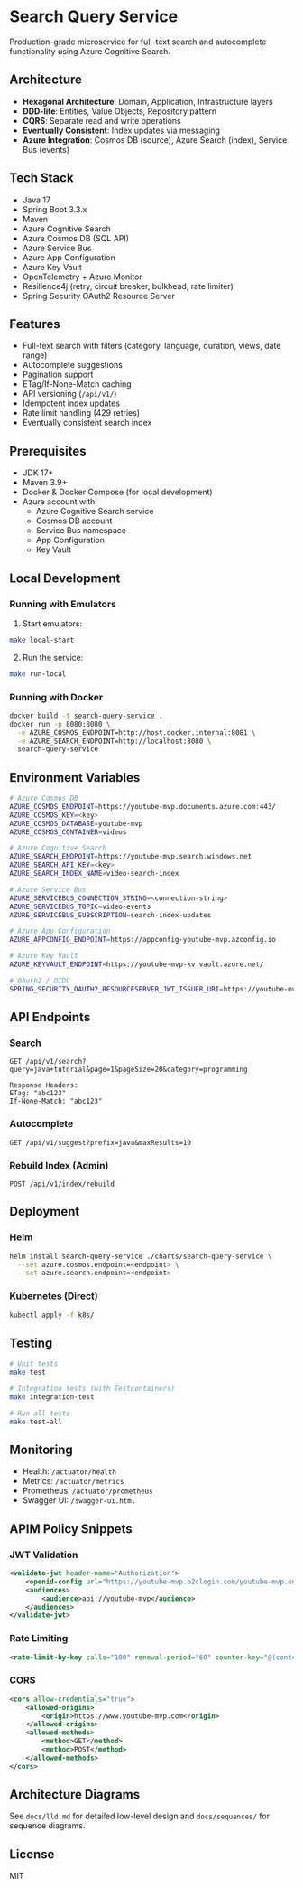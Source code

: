 # Search Query Service

Production-grade microservice for full-text search and autocomplete functionality using Azure Cognitive Search.

## Architecture

- **Hexagonal Architecture**: Domain, Application, Infrastructure layers
- **DDD-lite**: Entities, Value Objects, Repository pattern
- **CQRS**: Separate read and write operations
- **Eventually Consistent**: Index updates via messaging
- **Azure Integration**: Cosmos DB (source), Azure Search (index), Service Bus (events)

## Tech Stack

- Java 17
- Spring Boot 3.3.x
- Maven
- Azure Cognitive Search
- Azure Cosmos DB (SQL API)
- Azure Service Bus
- Azure App Configuration
- Azure Key Vault
- OpenTelemetry + Azure Monitor
- Resilience4j (retry, circuit breaker, bulkhead, rate limiter)
- Spring Security OAuth2 Resource Server

## Features

- Full-text search with filters (category, language, duration, views, date range)
- Autocomplete suggestions
- Pagination support
- ETag/If-None-Match caching
- API versioning (`/api/v1/`)
- Idempotent index updates
- Rate limit handling (429 retries)
- Eventually consistent search index

## Prerequisites

- JDK 17+
- Maven 3.9+
- Docker & Docker Compose (for local development)
- Azure account with:
  - Azure Cognitive Search service
  - Cosmos DB account
  - Service Bus namespace
  - App Configuration
  - Key Vault

## Local Development

### Running with Emulators

1. Start emulators:
```bash
make local-start
```

2. Run the service:
```bash
make run-local
```

### Running with Docker

```bash
docker build -t search-query-service .
docker run -p 8080:8080 \
  -e AZURE_COSMOS_ENDPOINT=http://host.docker.internal:8081 \
  -e AZURE_SEARCH_ENDPOINT=http://localhost:8080 \
  search-query-service
```

## Environment Variables

```bash
# Azure Cosmos DB
AZURE_COSMOS_ENDPOINT=https://youtube-mvp.documents.azure.com:443/
AZURE_COSMOS_KEY=<key>
AZURE_COSMOS_DATABASE=youtube-mvp
AZURE_COSMOS_CONTAINER=videos

# Azure Cognitive Search
AZURE_SEARCH_ENDPOINT=https://youtube-mvp.search.windows.net
AZURE_SEARCH_API_KEY=<key>
AZURE_SEARCH_INDEX_NAME=video-search-index

# Azure Service Bus
AZURE_SERVICEBUS_CONNECTION_STRING=<connection-string>
AZURE_SERVICEBUS_TOPIC=video-events
AZURE_SERVICEBUS_SUBSCRIPTION=search-index-updates

# Azure App Configuration
AZURE_APPCONFIG_ENDPOINT=https://appconfig-youtube-mvp.azconfig.io

# Azure Key Vault
AZURE_KEYVAULT_ENDPOINT=https://youtube-mvp-kv.vault.azure.net/

# OAuth2 / OIDC
SPRING_SECURITY_OAUTH2_RESOURCESERVER_JWT_ISSUER_URI=https://youtube-mvp.b2clogin.com/youtube-mvp.onmicrosoft.com/b2c_1_signin/v2.0/
```

## API Endpoints

### Search
```http
GET /api/v1/search?query=java+tutorial&page=1&pageSize=20&category=programming

Response Headers:
ETag: "abc123"
If-None-Match: "abc123"
```

### Autocomplete
```http
GET /api/v1/suggest?prefix=java&maxResults=10
```

### Rebuild Index (Admin)
```http
POST /api/v1/index/rebuild
```

## Deployment

### Helm

```bash
helm install search-query-service ./charts/search-query-service \
  --set azure.cosmos.endpoint=<endpoint> \
  --set azure.search.endpoint=<endpoint>
```

### Kubernetes (Direct)

```bash
kubectl apply -f k8s/
```

## Testing

```bash
# Unit tests
make test

# Integration tests (with Testcontainers)
make integration-test

# Run all tests
make test-all
```

## Monitoring

- Health: `/actuator/health`
- Metrics: `/actuator/metrics`
- Prometheus: `/actuator/prometheus`
- Swagger UI: `/swagger-ui.html`

## APIM Policy Snippets

### JWT Validation
```xml
<validate-jwt header-name="Authorization">
    <openid-config url="https://youtube-mvp.b2clogin.com/youtube-mvp.onmicrosoft.com/b2c_1_signin/v2.0/.well-known/openid-configuration"/>
    <audiences>
        <audience>api://youtube-mvp</audience>
    </audiences>
</validate-jwt>
```

### Rate Limiting
```xml
<rate-limit-by-key calls="100" renewal-period="60" counter-key="@(context.Request.IpAddress)"/>
```

### CORS
```xml
<cors allow-credentials="true">
    <allowed-origins>
        <origin>https://www.youtube-mvp.com</origin>
    </allowed-origins>
    <allowed-methods>
        <method>GET</method>
        <method>POST</method>
    </allowed-methods>
</cors>
```

## Architecture Diagrams

See `docs/lld.md` for detailed low-level design and `docs/sequences/` for sequence diagrams.

## License

MIT
